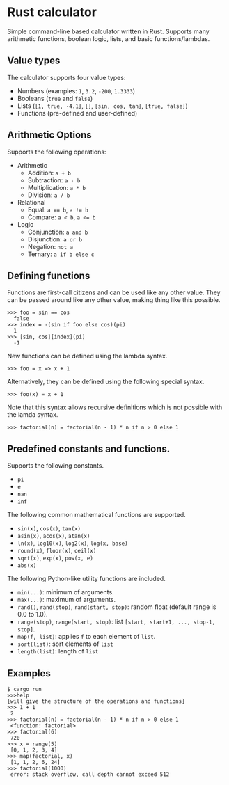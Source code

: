 # Rust calculator

Simple command-line based calculator written in Rust. Supports many arithmetic functions, boolean logic, lists, and basic functions/lambdas.

## Value types

The calculator supports four value types:

* Numbers (examples: `1`, `3.2`, `-200`, `1.3333`) 
* Booleans (`true` and `false`)
* Lists (`[1, true, -4.1]`, `[]`, `[sin, cos, tan]`, `[true, false]`)
* Functions (pre-defined and user-defined)

## Arithmetic Options

Supports the following operations:

* Arithmetic
    * Addition: `a + b`
    * Subtraction: `a - b`
    * Multiplication: `a * b`
    * Division: `a / b`
* Relational
    * Equal: `a == b`, `a != b`
    * Compare: `a < b`, `a <= b`
* Logic
    * Conjunction: `a and b`
    * Disjunction: `a or b`
    * Negation: `not a`
    * Ternary: `a if b else c`


## Defining functions
Functions are first-call citizens and can be used like any other value.
They can be passed around like any other value, making thing like this possible.

```
>>> foo = sin == cos
  false
>>> index = -(sin if foo else cos)(pi)
  1  
>>> [sin, cos][index](pi)
  -1
```


New functions can be defined using the lambda syntax.

```
>>> foo = x => x + 1
```

Alternatively, they can be defined using the following special syntax.

```
>>> foo(x) = x + 1
```

Note that this syntax allows recursive definitions which is not possible with the lamda syntax.

```
>>> factorial(n) = factorial(n - 1) * n if n > 0 else 1
```



## Predefined constants and functions.

Supports the following constants.

* `pi`
* `e`
* `nan`
* `inf`

The following common mathematical functions are supported.

* `sin(x)`, `cos(x)`, `tan(x)`
* `asin(x)`, `acos(x)`, `atan(x)`
* `ln(x)`, `log10(x)`, `log2(x)`, `log(x, base)`
* `round(x)`, `floor(x)`, `ceil(x)`
* `sqrt(x)`, `exp(x)`, `pow(x, e)`
* `abs(x)`

The following Python-like utility functions are included.

* `min(...)`: minimum of arguments.
* `max(...)`: maximum of arguments.
* `rand()`, `rand(stop)`, `rand(start, stop)`: random float (default range is 0.0 to 1.0).
* `range(stop)`, `range(start, stop)`: list `[start, start+1, ..., stop-1, stop]`.
* `map(f, list)`: applies `f` to each element of `list`.
* `sort(list)`: sort elements of `list`
* `length(list)`: length of `list`



## Examples

```
$ cargo run
>>>help
[will give the structure of the operations and functions]
>>> 1 + 1
 2
>>> factorial(n) = factorial(n - 1) * n if n > 0 else 1
 <function: factorial>
>>> factorial(6)
 720
>>> x = range(5)
 [0, 1, 2, 3, 4]
>>> map(factorial, x)
 [1, 1, 2, 6, 24]
>>> factorial(1000)
 error: stack overflow, call depth cannot exceed 512
```
